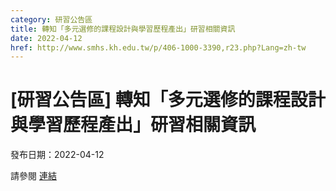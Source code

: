 ```yaml
---
category: 研習公告區
title: 轉知「多元選修的課程設計與學習歷程產出」研習相關資訊
date: 2022-04-12
href: http://www.smhs.kh.edu.tw/p/406-1000-3390,r23.php?Lang=zh-tw
---
```


# [研習公告區] 轉知「多元選修的課程設計與學習歷程產出」研習相關資訊

發布日期：2022-04-12

請參閱 [連結](http://www.smhs.kh.edu.tw/p/406-1000-3390,r23.php?Lang=zh-tw)

